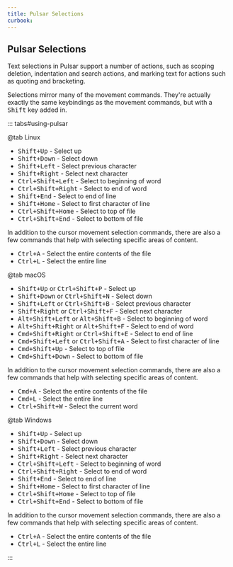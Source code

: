 ```yaml
---
title: Pulsar Selections
curbook:
---
```


## Pulsar Selections

Text selections in Pulsar support a number of actions, such as scoping deletion,
indentation and search actions, and marking text for actions such as quoting and
bracketing.

Selections mirror many of the movement commands. They're actually exactly the
same keybindings as the movement commands, but with a <kbd>Shift</kbd> key added
in.

::: tabs#using-pulsar

@tab Linux

- <kbd>Shift+Up</kbd> - Select up
- <kbd>Shift+Down</kbd> - Select down
- <kbd>Shift+Left</kbd> - Select previous character
- <kbd>Shift+Right</kbd> - Select next character
- <kbd>Ctrl+Shift+Left</kbd> - Select to beginning of word
- <kbd>Ctrl+Shift+Right</kbd> - Select to end of word
- <kbd>Shift+End</kbd> - Select to end of line
- <kbd>Shift+Home</kbd> - Select to first character of line
- <kbd>Ctrl+Shift+Home</kbd> - Select to top of file
- <kbd>Ctrl+Shift+End</kbd> - Select to bottom of file

In addition to the cursor movement selection commands, there are also a few commands that help with selecting specific areas of content.

- <kbd>Ctrl+A</kbd> - Select the entire contents of the file
- <kbd>Ctrl+L</kbd> - Select the entire line

@tab macOS

- <kbd>Shift+Up</kbd> or <kbd>Ctrl+Shift+P</kbd> - Select up
- <kbd>Shift+Down</kbd> or <kbd>Ctrl+Shift+N</kbd> - Select down
- <kbd>Shift+Left</kbd> or <kbd>Ctrl+Shift+B</kbd> - Select previous character
- <kbd>Shift+Right</kbd> or <kbd>Ctrl+Shift+F</kbd> - Select next character
- <kbd>Alt+Shift+Left</kbd> or <kbd>Alt+Shift+B</kbd> - Select to beginning of word
- <kbd>Alt+Shift+Right</kbd> or <kbd>Alt+Shift+F</kbd> - Select to end of word
- <kbd>Cmd+Shift+Right</kbd> or <kbd>Ctrl+Shift+E</kbd> - Select to end of line
- <kbd>Cmd+Shift+Left</kbd> or <kbd>Ctrl+Shift+A</kbd> - Select to first character of line
- <kbd>Cmd+Shift+Up</kbd> - Select to top of file
- <kbd>Cmd+Shift+Down</kbd> - Select to bottom of file

In addition to the cursor movement selection commands, there are also a few commands that help with selecting specific areas of content.

- <kbd>Cmd+A</kbd> - Select the entire contents of the file
- <kbd>Cmd+L</kbd> - Select the entire line
- <kbd>Ctrl+Shift+W</kbd> - Select the current word

@tab Windows

- <kbd>Shift+Up</kbd> - Select up
- <kbd>Shift+Down</kbd> - Select down
- <kbd>Shift+Left</kbd> - Select previous character
- <kbd>Shift+Right</kbd> - Select next character
- <kbd>Ctrl+Shift+Left</kbd> - Select to beginning of word
- <kbd>Ctrl+Shift+Right</kbd> - Select to end of word
- <kbd>Shift+End</kbd> - Select to end of line
- <kbd>Shift+Home</kbd> - Select to first character of line
- <kbd>Ctrl+Shift+Home</kbd> - Select to top of file
- <kbd>Ctrl+Shift+End</kbd> - Select to bottom of file

In addition to the cursor movement selection commands, there are also a few commands that help with selecting specific areas of content.

- <kbd>Ctrl+A</kbd> - Select the entire contents of the file
- <kbd>Ctrl+L</kbd> - Select the entire line

:::
